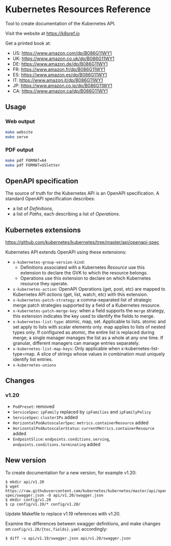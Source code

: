 # Kubernetes Resources Reference

Tool to create documentation of the Kubernetes API.

Visit the website at https://k8sref.io

Get a printed book at:

- US: https://www.amazon.com/dp/B086G11WY1
- UK: https://www.amazon.co.uk/dp/B086G11WY1
- DE: https://www.amazon.de/dp/B086G11WY1
- FR: https://www.amazon.fr/dp/B086G11WY1
- ES: https://www.amazon.es/dp/B086G11WY1
- IT: https://www.amazon.it/dp/B086G11WY1
- JP: https://www.amazon.co.jp/dp/B086G11WY1
- CA: https://www.amazon.ca/dp/B086G11WY1

## Usage

### Web output

```sh
make website
make serve
```

### PDF output

```sh
make pdf FORMAT=A4
make pdf FORMAT=USletter
```

## OpenAPI specification

The source of truth for the Kubernetes API is an OpenAPI specification. A standard OpenAPI specification describes:

- a list of *Definitions*,
- a list of *Paths*, each describing a list of *Operations*.

## Kubernetes extensions

https://github.com/kubernetes/kubernetes/tree/master/api/openapi-spec

Kubernetes API extends OpenAPI using these extensions:

- `x-kubernetes-group-version-kind`:
  - Definitions associated with a Kubernetes *Resource* use this extension to declare the GVK to which the resource belongs.
  - Operations use this extension to declare on which Kubernetes resource they operate.
- `x-kubernetes-action`: OpenAPI Operations (get, post, etc) are mapped to Kubernetes API *actions* (get, list, watch, etc) with this extension.
- `x-kubernetes-patch-strategy`: a comma-separated list of strategic merge patch strategies supported by a field of a Kubernetes resource.
- `x-kubernetes-patch-merge-key`: when a field supports the `merge` strategy, this extension indicates the key used to identify the fields to merge.
- `x-kubernetes-list-type`: atomic, map, set. Applicable to lists. atomic and set apply to lists with scalar elements only. map applies to lists of nested types only. If configured as atomic, the entire list is replaced during merge; a single manager manages the list as a whole at any one time. If granular, different managers can manage entries separately.
- `x-kubernetes-list-map-keys`: Only applicable when x-kubernetes-list-type=map. A slice of strings whose values in combination must uniquely identify list entries.
- `x-kubernetes-unions`

## Changes

### v1.20

- `PodPreset`: removed
- `ServiceSpec`: `ipFamily` replaced by `ipFamilies` and `ipFamilyPolicy`
- `ServiceSpec`: `clusterIPs` added
- `HorizontalPodAutoscalerSpec`: `metrics.containerResource` added
- `HorizontalPodAutoscalerStatus`: `currentMetrics.containerResource` added
- `EndpointSlice`: `endpoints.conditions.serving`, `endpoints.conditions.terminating` added

## New version

To create documentation for a new version, for example v1.20:

```
$ mkdir api/v1.20
$ wget https://raw.githubusercontent.com/kubernetes/kubernetes/master/api/openapi-spec/swagger.json -O api/v1.20/swagger.json
$ mkdir config/v1.20
$ cp config/v1.19/* config/v1.20/
```

Update Makefile to replace v1.19 references with v1.20.

Examine the differences between swagger definitions, and make changes on `config/v1.20/{toc,fields}.yaml` accordingly:

```
$ diff -u api/v1.19/swagger.json api/v1.20/swagger.json
```